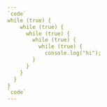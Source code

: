 ```yaml
---
`code`
while (true) {
    while (true) {
      while (true) {
        while (true) {
          while (true) {
            console.log("hi");
        }
      }
    }
  }
}
`code`
---
```

<!--
**anqst/anqst** is a ✨ _special_ ✨ repository because its `README.md` (this file) appears on your GitHub profile.

Here are some ideas to get you started:

- 🔭 I’m currently working on ...
- 🌱 I’m currently learning ...
- 👯 I’m looking to collaborate on ...
- 🤔 I’m looking for help with ...
- 💬 Ask me about ...
- 📫 How to reach me: ...
- 😄 Pronouns: ...
- ⚡ Fun fact: ...
-->
